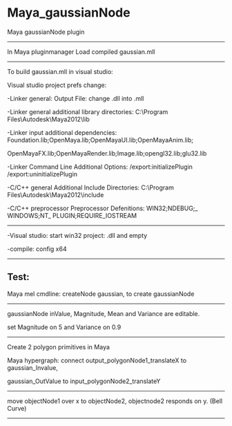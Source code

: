 Maya_gaussianNode
=================

Maya gaussianNode plugin

------------------------

In Maya pluginmanager Load compiled gaussian.mll

-------------------------

To build gaussian.mll in visual studio:


Visual studio project prefs change:

-Linker general: Output File: change .dll into .mll

-Linker general additional library directories:  C:\Program Files\Autodesk\Maya2012\lib

-Linker input additional dependencies: Foundation.lib;OpenMaya.lib;OpenMayaUI.lib;OpenMayaAnim.lib; 

OpenMayaFX.lib;OpenMayaRender.lib;Image.lib;opengl32.lib;glu32.lib
								
-Linker Command Line Additional Options: /export:initializePlugin /export:uninitializePlugin

-C/C++ general Additional Include Directories: C:\Program Files\Autodesk\Maya2012\include

-C/C++ preprocessor Preprocessor Defenitions: WIN32;NDEBUG;_ WINDOWS;NT_ PLUGIN;REQUIRE_IOSTREAM

-------------------------------------------------------------------------------------

-Visual studio: start win32 project: .dll and empty

-compile: config x64

-------------------------------------------------------------------------------------

Test:
-----

Maya mel cmdline: createNode gaussian, to create gaussianNode

----------

gaussianNode inValue, Magnitude, Mean and Variance are editable.

set Magnitude on 5 and Variance on 0.9

----------

Create 2 polygon primitives in Maya

Maya hypergraph: connect output_polygonNode1_translateX to gaussian_Invalue,

gaussian_OutValue to input_polygonNode2_translateY

----------

move objectNode1 over x to objectNode2, objectnode2 responds on y. (Bell Curve)

-------------------------------------------------------------------------------------
